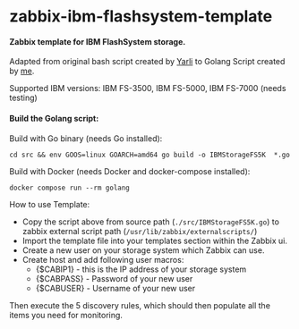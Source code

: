 # zabbix-ibm-flashsystem-template

#### Zabbix template for IBM FlashSystem storage.

Adapted from original bash script created by [Yarli](https://github.com/Yarli) to Golang Script created by [me](https://github.com/Luskan777).

Supported IBM versions: IBM FS-3500, IBM FS-5000, IBM FS-7000 (needs testing)

#### Build the Golang script:

Build with Go binary (needs Go installed):

`cd src && env GOOS=linux GOARCH=amd64 go build -o IBMStorageFS5K  *.go`

Build with Docker (needs Docker and docker-compose installed):

`docker compose run --rm golang`

How to use Template:
 - Copy the script above from source path (`./src/IBMStorageFS5K.go`) to zabbix external script path (`/usr/lib/zabbix/externalscripts/`)
 - Import the template file into your templates section within the Zabbix ui.
 - Create a new user on your storage system which Zabbix can use.
 - Create host and add following user macros:
    - {$CABIP1} - this is the IP address of your storage system
    - {$CABPASS} - Password of your new user
    - {$CABUSER} - Username of your new user

Then execute the 5 discovery rules, which should then populate all the items you need for monitoring.


